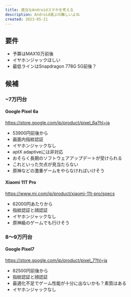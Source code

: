 ```yaml
---
title: 適当なAndroidスマホを考える
description: Android選ぶの難しいよね
created: 2023-05-21
---
```


## 要件

- 予算はMAX10万前後
- イヤホンジャックほしい
- 最低ラインはSnapdragon 778G 5G前後？

## 候補

### ~7万円台

#### Google Pixel 6a

https://store.google.com/jp/product/pixel_6a?hl=ja

- 53900円前後から
- 画面内指紋認証
- イヤホンジャックなし
- aptX adaptiveには非対応
- おそらく長期のソフトウェアアップデートが受けられる
- これといった欠点が見当たらない
- 原神などの激重ゲームをやらなければいけそう

#### Xiaomi 11T Pro

https://www.mi.com/jp/product/xiaomi-11t-pro/specs

- 62000円あたりから
- 指紋認証と顔認証
- イヤホンジャックなし
- 原神級のゲームでも行けそう

### 8～9万円台

#### Google Pixel7

https://store.google.com/jp/product/pixel_7?hl=ja

- 82500円前後から
- 指紋認証と顔認証
- 最適化不足でゲーム性能が十分に出ないかも？素質はある
- イヤホンジャックなし

